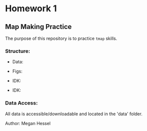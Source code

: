 # Homework 1

## Map Making Practice

The purpose of this repository is to practice `tmap` skills.

### Structure:

-   Data:

-   Figs:

-   IDK:

-   IDK:

### Data Access:

All data is accessible/downloadable and located in the 'data' folder.


Author: Megan Hessel
